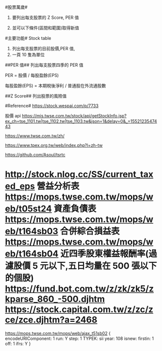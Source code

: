#股票萬歲#

1. 要列出每支股票的 Z Score, PER 值

2. 並可以下條件(區間和範圍)取得新值

#主要功能#
Stock table

1. 列出每支股票的目前股價,PER 值,
2. 一頁 10 隻為單位

##PER 值##
列出每支股票四季的 PER 值

PER = 股價 / 每股盈餘(EPS)

每股盈餘(EPS) = 本期稅後淨利 / 普通股在外流通股數

##Z Score##
列出股票的風險值

#Reference#
https://stock.wespai.com/p/7733

股價 api https://mis.twse.com.tw/stock/api/getStockInfo.jsp?ex_ch=tse_1101.tw|tse_1102.tw|tse_1103.tw&json=1&delay=0&_=1552123547443

https://www.twse.com.tw/zh/

https://www.tpex.org.tw/web/index.php?l=zh-tw

https://github.com/Asoul/tsrtc

http://stock.nlog.cc/SS/current_taxed_eps
營益分析表
https://mops.twse.com.tw/mops/web/t05st24
資產負債表
https://mops.twse.com.tw/mops/web/t164sb03
合併綜合損益表
https://mops.twse.com.tw/mops/web/t164sb04
近四季股東權益報酬率(過濾股價 5 元以下,五日均量在 500 張以下的個股)
https://fund.bot.com.tw/z/zk/zk5/zkparse_860_-500.djhtm
https://stock.capital.com.tw/z/zc/zce/zce.djhtm?a=2468
================
https://mops.twse.com.tw/mops/web/ajax_t51sb02
{
encodeURIComponent: 1
run: Y
step: 1
TYPEK: sii
year: 108
isnew:
firstin: 1
off: 1
ifrs: Y
}
